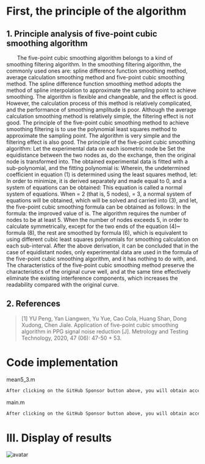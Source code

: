 #  First, the principle of the algorithm 

##  1. Principle analysis of five-point cubic smoothing algorithm 

   The five-point cubic smoothing algorithm belongs to a kind of smoothing filtering algorithm. In the smoothing filtering algorithm, the commonly used ones are: spline difference function smoothing method, average calculation smoothing method and five-point cubic smoothing method. The spline difference function smoothing method adopts the method of spline interpolation to approximate the sampling point to achieve smoothing. The algorithm is flexible and changeable, and the effect is good. However, the calculation process of this method is relatively complicated, and the performance of smoothing amplitude is poor. Although the average calculation smoothing method is relatively simple, the filtering effect is not good. The principle of the five-point cubic smoothing method to achieve smoothing filtering is to use the polynomial least squares method to approximate the sampling point. The algorithm is very simple and the filtering effect is also good. The principle of the five-point cubic smoothing algorithm: Let the experimental data on each isometric node be Set the equidistance between the two nodes as, do the exchange, then the original node is transformed into. The obtained experimental data is fitted with a sub-polynomial, and the fitting polynomial is: Wherein, the undetermined coefficient in equation (1) is determined using the least squares method, let: In order to minimize, it is derived separately and made equal to 0, and a system of equations can be obtained: This equation is called a normal system of equations. When = 2 (that is, 5 nodes), = 3, a normal system of equations will be obtained, which will be solved and carried into (3), and let, the five-point cubic smoothing formula can be obtained as follows: In the formula: the improved value of is. The algorithm requires the number of nodes to be at least 5. When the number of nodes exceeds 5, in order to calculate symmetrically, except for the two ends of the equation (4)~ formula (8), the rest are smoothed by formula (6), which is equivalent to using different cubic least squares polynomials for smoothing calculation on each sub-interval. After the above derivation, it can be concluded that in the case of equidistant nodes, only experimental data are used in the formula of the five-point cubic smoothing algorithm, and it has nothing to do with, and. The characteristics of the five-point cubic smoothing method preserve the characteristics of the original curve well, and at the same time effectively eliminate the existing interference components, which increases the readability compared with the original curve. 

##  2. References 

>  [1] YU Peng, Yan Liangwen, Yu Yue, Cao Cola, Huang Shan, Dong Xudong, Chen Jiale. Application of five-point cubic smoothing algorithm in PPG signal noise reduction [J]. Metrology and Testing Technology, 2020, 47 (06): 47-50 + 53. 

#  Code implementation 

 mean5_3.m 

  ```python  
After clicking on the GitHub Sponsor button above, you will obtain access permissions to my private code repository ( https://github.com/slowlon/my_code_bar ) to view this blog code. By searching the code number of this blog, you can find the code you need, code number is: 2024020309574529910
  ```  
 main.m 

  ```python  
After clicking on the GitHub Sponsor button above, you will obtain access permissions to my private code repository ( https://github.com/slowlon/my_code_bar ) to view this blog code. By searching the code number of this blog, you can find the code you need, code number is: 2024020309574529910
  ```  
#  III. Display of results 

 ![avatar]( 7a95d87d316842d8b43736c37c8f2f86.png) 

